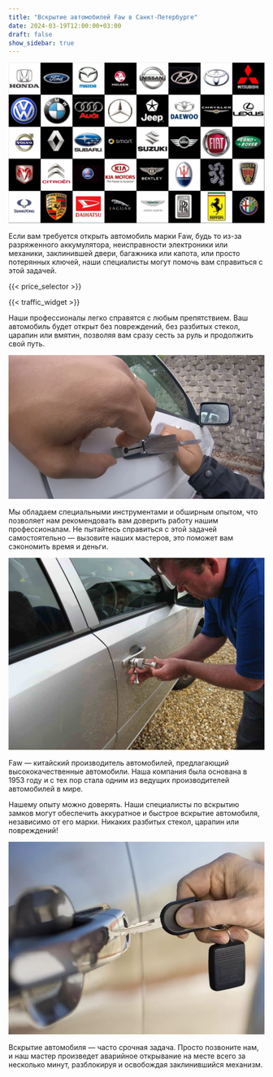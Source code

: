 ```yaml
---
title: "Вскрытие автомобилей Faw в Санкт-Петербурге"
date: 2024-03-19T12:00:00+03:00
draft: false
show_sidebar: true
---
```


![логотипы авто](../car_logo.jpg)

Если вам требуется открыть автомобиль марки Faw, будь то из-за разряженного аккумулятора, неисправности электроники или механики, заклинившей двери, багажника или капота, или просто потерянных ключей, наши специалисты могут помочь вам справиться с этой задачей.

{{< price_selector >}}

{{< traffic_widget >}}

Наши профессионалы легко справятся с любым препятствием. Ваш автомобиль будет открыт без повреждений, без разбитых стекол, царапин или вмятин, позволяя вам сразу сесть за руль и продолжить свой путь.

![вскрытие машины без повреждений](../car.jpg)

Мы обладаем специальными инструментами и обширным опытом, что позволяет нам рекомендовать вам доверить работу нашим профессионалам. Не пытайтесь справиться с этой задачей самостоятельно — вызовите наших мастеров, это поможет вам сэкономить время и деньги.

![процесс вскртия авто](../car_open.jpg)

Faw — китайский производитель автомобилей, предлагающий высококачественные автомобили. Наша компания была основана в 1953 году и с тех пор стала одним из ведущих производителей автомобилей в мире.

Нашему опыту можно доверять. Наши специалисты по вскрытию замков могут обеспечить аккуратное и быстрое вскрытие автомобиля, независимо от его марки. Никаких разбитых стекол, царапин или повреждений!

![Ключ от автомобиля](../car_key.jpg)

Вскрытие автомобиля — часто срочная задача. Просто позвоните нам, и наш мастер произведет аварийное открывание на месте всего за несколько минут, разблокируя и освобождая заклинившийся механизм.
